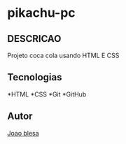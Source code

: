 # pikachu-pc

## DESCRICAO
Projeto coca cola usando HTML E CSS

## Tecnologias 
*HTML
*CSS
*Git
*GitHub

## Autor
[Joao blesa](https://www.linkedin.com/in/joao-vitor-blesa-175310349/)